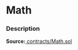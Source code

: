 # Math

### Description <a id="description"></a>

**Source:**[ contracts/Math.sol](https://github.com/perifinance/peri-finance/blob/master/contracts/Math.sol)

